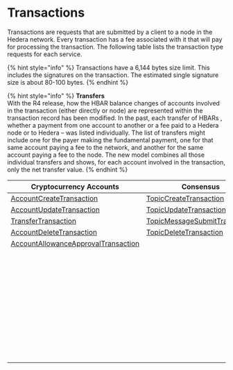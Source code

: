 # Transactions

Transactions are requests that are submitted by a client to a node in the Hedera network. Every transaction has a fee associated with it that will pay for processing the transaction. The following table lists the transaction type requests for each service.

{% hint style="info" %}
Transactions have a 6,144 bytes size limit. This includes the signatures on the transaction. The estimated single signature size is about 80-100 bytes.
{% endhint %}

{% hint style="info" %}
**Transfers**\
With the R4 release, how the HBAR balance changes of accounts involved in the transaction (either directly or node) are represented within the transaction record has been modified. In the past, each transfer of HBARs , whether a payment from one account to another or a fee paid to a Hedera node or to Hedera – was listed individually. The list of transfers might include one for the payer making the fundamental payment, one for that same account paying a fee to the network, and another for the same account paying a fee to the node. The new model combines all those individual transfers and shows, for each account involved in the transaction, only the net transfer value.
{% endhint %}

| Cryptocurrency Accounts                                                                        | Consensus                                                                            | Tokens                                                                                    | File Service                                                            | Smart Contracts                                                                       |
| ---------------------------------------------------------------------------------------------- | ------------------------------------------------------------------------------------ | ----------------------------------------------------------------------------------------- | ----------------------------------------------------------------------- | ------------------------------------------------------------------------------------- |
| [AccountCreateTransaction](../../../sdks/accounts-and-hbar/create-an-account.md)               | [TopicCreateTransaction](../../../sdks/consensus-service/create-a-topic.md)          | [TokenCreateTransaction](../../../sdks/readme-1/define-a-token.md)                        | [FileCreateTransaction](../../../sdks/file-storage/create-a-file.md)    | [ContractCreateTransaction](../../../sdks/smart-contracts/create-a-smart-contract.md) |
| [AccountUpdateTransaction](../../../sdks/accounts-and-hbar/update-an-account.md)               | [TopicUpdateTransaction](../../../sdks/consensus-service/update-a-topic.md)          | [TokenUpdateTransaction](../../../sdks/readme-1/update-a-token.md)                        | [FileAppendTransaction](../../../sdks/file-storage/append-to-a-file.md) | [ContractUpdateTransaction](../../../sdks/smart-contracts/update-a-smart-contract.md) |
| [TransferTransaction](../../../sdks/accounts-and-hbar/transfer-cryptocurrency.md)              | [TopicMessageSubmitTransaction](../../../sdks/consensus-service/submit-a-message.md) | [TokenDeleteTransaction](../../../sdks/readme-1/delete-a-token.md)                        | [FileUpdateTransaction](../../../sdks/file-storage/update-a-file.md)    | [ContractDeleteTransaction](../../../sdks/smart-contracts/delete-a-smart-contract.md) |
| [AccountDeleteTransaction](../../../sdks/accounts-and-hbar/delete-an-account.md)               | [TopicDeleteTransaction](../../../sdks/consensus-service/delete-a-topic.md)          | [TokenAssociateTransaction](../../../sdks/readme-1/associate-tokens-to-an-account.md)     | [FileDeleteTransaction](../../../sdks/file-storage/delete-a-file.md)    | [EthereumTransaction](../../../sdks/smart-contracts/ethereum-transaction.md)          |
| [AccountAllowanceApprovalTransaction](../../../sdks/accounts-and-hbar/approve-an-allowance.md) |                                                                                      | [TokenDissociateTransaction](../../../sdks/readme-1/dissociate-tokens-from-an-account.md) |                                                                         |                                                                                       |
|                                                                                                |                                                                                      | [TokenMintTransaction](../../../sdks/token-service/mint-a-token.md)                       |                                                                         |                                                                                       |
|                                                                                                |                                                                                      | [TokenBurnTransaction](../../../sdks/readme-1/burn-a-token.md)                            |                                                                         |                                                                                       |
|                                                                                                |                                                                                      | [TokenFreezeTransaction](../../../sdks/readme-1/freeze-an-account.md)                     |                                                                         |                                                                                       |
|                                                                                                |                                                                                      | [TokenFeeScheduleUpdateTransaction](../../../sdks/readme-1/update-a-fee-schedule.md)      |                                                                         |                                                                                       |
|                                                                                                |                                                                                      | [TokenUnfreezeTransaction](../../../sdks/readme-1/unfreeze-an-account.md)                 |                                                                         |                                                                                       |
|                                                                                                |                                                                                      | [TokenGrantKycTransaction](../../../sdks/readme-1/enable-kyc-account-flag.md)             |                                                                         |                                                                                       |
|                                                                                                |                                                                                      | [TokenRevokeKycTransaction](../../../sdks/readme-1/disable-kyc-account-flag.md)           |                                                                         |                                                                                       |
|                                                                                                |                                                                                      | [TokenPauseTransaction](../../../sdks/readme-1/pause-a-token.md)                          |                                                                         |                                                                                       |
|                                                                                                |                                                                                      | [TokenUnpauseTransaction](../../../sdks/readme-1/unpause-a-token.md)                      |                                                                         |                                                                                       |
|                                                                                                |                                                                                      | [TokenWipeTransaction](../../../sdks/readme-1/wipe-a-token.md)                            |                                                                         |                                                                                       |

